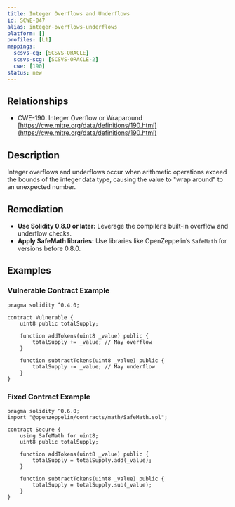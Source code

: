 ```yaml
---
title: Integer Overflows and Underflows
id: SCWE-047
alias: integer-overflows-underflows
platform: []
profiles: [L1]
mappings:
  scsvs-cg: [SCSVS-ORACLE]
  scsvs-scg: [SCSVS-ORACLE-2]
  cwe: [190]
status: new
---
```


## Relationships
- CWE-190: Integer Overflow or Wraparound  
  [https://cwe.mitre.org/data/definitions/190.html](https://cwe.mitre.org/data/definitions/190.html)

## Description
Integer overflows and underflows occur when arithmetic operations exceed the bounds of the integer data type, causing the value to "wrap around" to an unexpected number.

## Remediation
- **Use Solidity 0.8.0 or later:** Leverage the compiler’s built-in overflow and underflow checks.  
- **Apply SafeMath libraries:** Use libraries like OpenZeppelin’s `SafeMath` for versions before 0.8.0.  

## Examples

### Vulnerable Contract Example

```solidity
pragma solidity ^0.4.0;

contract Vulnerable {
    uint8 public totalSupply;

    function addTokens(uint8 _value) public {
        totalSupply += _value; // May overflow
    }

    function subtractTokens(uint8 _value) public {
        totalSupply -= _value; // May underflow
    }
}
```
### Fixed Contract Example

```solidity
pragma solidity ^0.6.0;
import "@openzeppelin/contracts/math/SafeMath.sol";

contract Secure {
    using SafeMath for uint8;
    uint8 public totalSupply;

    function addTokens(uint8 _value) public {
        totalSupply = totalSupply.add(_value);
    }

    function subtractTokens(uint8 _value) public {
        totalSupply = totalSupply.sub(_value);
    }
}
```